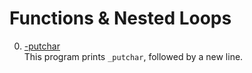 # Functions & Nested Loops
0. [-putchar](./0-putchar.c)   
This program prints `_putchar`, followed by a new line.

